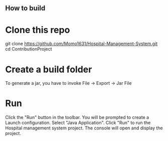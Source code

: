 ## How to build
# Clone this repo
git clone https://github.com/Momo1631/Hospital-Management-System.git
cd ContributionProject



# Create a build folder
To generate a jar, you have to invoke File -> Export -> Jar File



# Run
Click the "Run" button in the toolbar.
You will be prompted to create a Launch configuration. Select "Java Application".
Click "Run" to run the Hospital management system project. The console will open and display the project.

